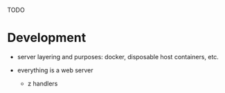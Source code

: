 
TODO

# Development

  - server layering and purposes: docker, disposable host containers, etc.

  - everything is a web server
    - z handlers
    
